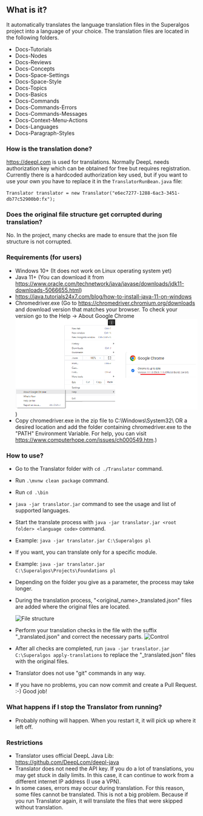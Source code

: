 ## What is it?

It automatically translates the language translation files in the Superalgos project into a language of your choice. The translation files are located in the following folders.

* Docs-Tutorials
* Docs-Nodes
* Docs-Reviews
* Docs-Concepts
* Docs-Space-Settings
* Docs-Space-Style
* Docs-Topics
* Docs-Basics
* Docs-Commands
* Docs-Commands-Errors
* Docs-Commands-Messages
* Docs-Context-Menu-Actions
* Docs-Languages
* Docs-Paragraph-Styles

### How is the translation done?
https://deepl.com is used for translations. Normally DeepL needs authorization key which can be obtained for free but requires registration.
Currently there is a hardcoded authorization key used, but if you want to use your own you have to replace it in the `TranslatorRunBean.java` file:

```
Translator translator = new Translator("e6ec7277-1288-6ac3-3451-db77c52900b0:fx");
```

### Does the original file structure get corrupted during translation?
No. In the project, many checks are made to ensure that the json file structure is not corrupted.

### Requirements (for users)
* Windows 10+ (It does not work on Linux operating system yet)
* Java 11+ (You can download it from https://www.oracle.com/technetwork/java/javase/downloads/jdk11-downloads-5066655.html)
* https://java.tutorials24x7.com/blog/how-to-install-java-11-on-windows
* Chromedriver.exe (Go to https://chromedriver.chromium.org/downloads and download version that matches your browser. To check your version go to the Help -> About Google Chrome
![Chrome Version](./doc-resources/chrome_version.png))
* Copy chromedriver.exe in the zip file to C:\Windows\System32\ OR a desired location and add the folder containing chromedriver.exe to the "PATH" Environment Variable. For help, you can visit https://www.computerhope.com/issues/ch000549.htm.)


### How to use?
* Go to the Translator folder with `cd ./Translator` command.
* Run `.\mvnw clean package` command.
* Run `cd .\bin`
* `java -jar translator.jar` command to see the usage and list of supported languages.
* Start the translate process with `java -jar translator.jar <root folder> <language code>` command.
* Example: `java -jar translator.jar C:\Superalgos pl`
* If you want, you can translate only for a specific module.
* Example: `java -jar translator.jar C:\Superalgos\Projects\Foundations pl`
* Depending on the folder you give as a parameter, the process may take longer.
* During the translation process, "<original_name>_translated.json" files are added where the original files are located.

  ![File structure](./doc-resources/files.png)
* Perform your translation checks in the file with the suffix "_translated.json" and correct the necessary parts.
  ![Control](./doc-resources/control.png)
* After all checks are completed, run `java -jar translator.jar C:\Superalgos apply-translations` to replace the "_translated.json" files with the original files.
* Translator does not use "git" commands in any way.
* If you have no problems, you can now commit and create a Pull Request. :-) Good job!

### What happens if I stop the Translator from running?
* Probably nothing will happen. When you restart it, it will pick up where it left off.

### Restrictions
* Translator uses official DeepL Java Lib: https://github.com/DeepLcom/deepl-java
* Translator does not need the API key. If you do a lot of translations, you may get stuck in daily limits. In this case, it can continue to work from a different internet IP address (I use a VPN).
* In some cases, errors may occur during translation. For this reason, some files cannot be translated. This is not a big problem. Because if you run Translator again, it will translate the files that were skipped without translation.
